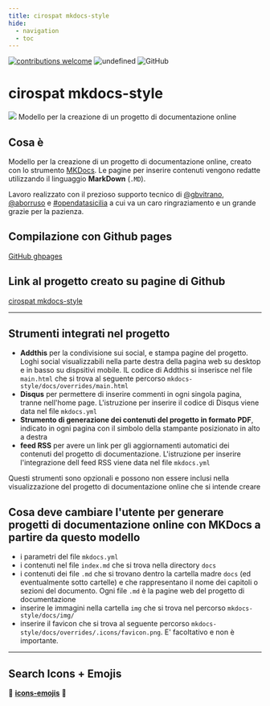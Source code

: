 ```yaml
---
title: cirospat mkdocs-style 
hide:
  - navigation
  - toc
---
```


[![contributions welcome](https://img.shields.io/badge/contributions-welcome-brightgreen.svg?style=flat)](https://github.com/dwyl/esta/issues)
<img alt="undefined" src="https://img.shields.io/github/last-commit/cirospat/mkdocs-style.svg?&label=ultimo_aggiornamento">
![GitHub](https://img.shields.io/github/license/cirospat/mkdocs-style)


# cirospat mkdocs-style
![](https://raw.githubusercontent.com/cirospat/mkdocs-style/main/docs/img/logo2.png)
Modello per la creazione di un progetto di documentazione online




## Cosa è
Modello per la creazione di un progetto di documentazione online, creato con lo strumento [MKDocs](https://squidfunk.github.io/mkdocs-material/). Le pagine per inserire contenuti vengono redatte utilizzando il linguaggio **MarkDown** (`.MD`).

Lavoro realizzato con il prezioso supporto tecnico di [@gbvitrano](https://github.com/gbvitrano), [@aborruso](https://github.com/aborruso) e [#opendatasicilia](https://github.com/opendatasicilia) a cui va un caro ringraziamento e un grande grazie per la pazienza.


## Compilazione con Github pages
[GitHub ghpages](https://squidfunk.github.io/mkdocs-material/publishing-your-site/#with-github-actions) 


## Link al progetto creato su pagine di Github
[cirospat mkdocs-style](https://cirospat.github.io/mkdocs-style/)

---


## Strumenti integrati nel progetto
- **Addthis** per la condivisione sui social, e stampa pagine del progetto. Loghi social visualizzabili nella parte destra della pagina web su desktop e in basso su dispsitivi mobile. IL codice di Addthis si inserisce nel file `main.html` che si trova al seguente percorso `mkdocs-style/docs/overrides/main.html`
- **Disqus** per permettere di inserire commenti in ogni singola pagina, tranne nell'home page. L'istruzione per inserire il codice di Disqus viene data nel file `mkdocs.yml` 
- **Strumento di generazione dei contenuti del progetto in formato PDF**, indicato in ogni pagina con il simbolo della stampante posizionato in alto a destra
- **feed RSS** per avere un link per gli aggiornamenti automatici dei contenuti del progetto di documentazione. L'istruzione per inserire l'integrazione dell feed RSS viene data nel file `mkdocs.yml`

Questi strumenti sono opzionali e possono non essere inclusi nella visualizzazione del progetto di documentazione online che si intende creare

## Cosa deve cambiare l'utente per generare progetti di documentazione online con MKDocs a partire da questo modello
- i parametri del file `mkdocs.yml`
- i contenuti nel file `index.md` che si trova nella directory `docs`
- i contenuti dei file `.md` che si trovano dentro la cartella madre `docs` (ed eventualmente sotto cartelle) e che rappresentano il nome dei capitoli o sezioni del documento. Ogni file `.md` è la pagine web del progetto di documentazione
- inserire le immagini nella cartella `img` che si trova nel percorso `mkdocs-style/docs/img/`
- inserire il favicon che si trova al seguente percorso `mkdocs-style/docs/overrides/.icons/favicon.png`. E' facoltativo e non è importante.

---


## Search Icons + Emojis
:ant:
[**icons-emojis**](https://squidfunk.github.io/mkdocs-material/reference/icons-emojis/#icons-emojis)
:butterfly:


